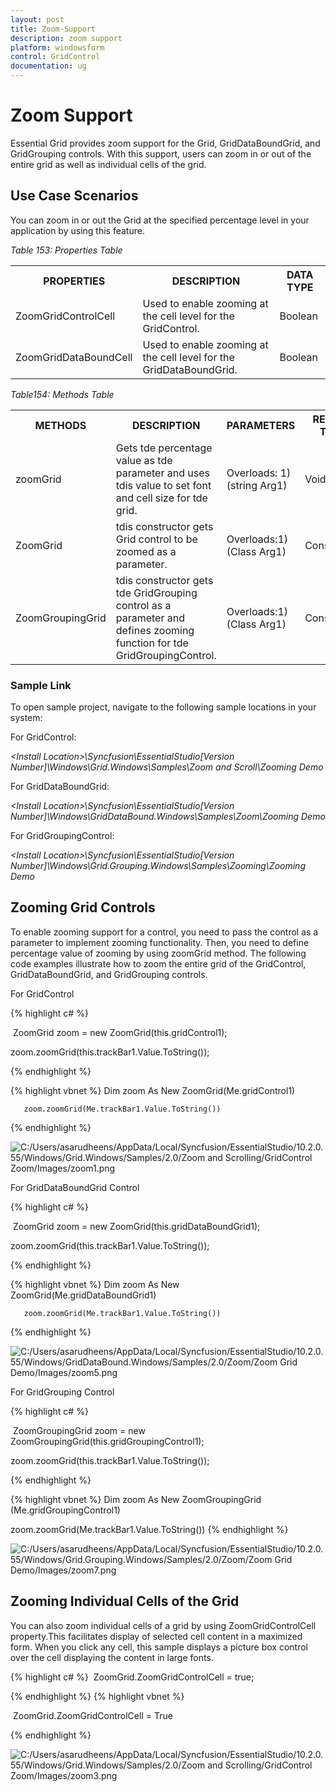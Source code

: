 ```yaml
---
layout: post
title: Zoom-Support
description: zoom support
platform: windowsform
control: GridControl
documentation: ug
---
```


# Zoom Support

Essential Grid provides zoom support for the Grid, GridDataBoundGrid, and GridGrouping controls. With this support, users can zoom in or out of the entire grid as well as individual cells of the grid. 

## Use Case Scenarios

You can zoom in or out the Grid at the specified percentage level in your application by using this feature.

_Table 153: Properties Table_

<table>
<tr>
<th>
PROPERTIES </th><th>
DESCRIPTION </th><th>
DATA TYPE </th></tr>
<tr>
<td>
ZoomGridControlCell</td><td>
Used to enable zooming at the cell level for the GridControl.</td><td>
Boolean</td></tr>
<tr>
<td>
ZoomGridDataBoundCell</td><td>
Used to enable zooming at the cell level for the GridDataBoundGrid.</td><td>
Boolean</td></tr>
</table>

_Table154: Methods Table_

<table>
<tr>
<th>
METHODS </th><th>
DESCRIPTION </th><th>
PARAMETERS </th><th>
RETURN TYPE </th></tr>
<tr>
<td>
zoomGrid</td><td>
Gets tde percentage value as tde parameter and uses tdis value to set font and cell size for tde grid. </td><td>
Overloads: 1) (string Arg1)</td><td>
Void</td></tr>
<tr>
<td>
ZoomGrid</td><td>
tdis constructor gets Grid control to be zoomed as a parameter.</td><td>
Overloads:1)(Class Arg1)</td><td>
Constructor </td></tr>
<tr>
<td>
ZoomGroupingGrid</td><td>
tdis constructor gets tde GridGrouping control as a parameter and defines zooming function for tde GridGroupingControl.</td><td>
Overloads:1)(Class Arg1)</td><td>
Constructor</td></tr>
</table>


### Sample Link

To open sample project, navigate to the following sample locations in your system:

For GridControl:

_&lt;Install Location&gt;\Syncfusion\EssentialStudio\[Version Number]\Windows\Grid.Windows\Samples\Zoom and Scroll\Zooming Demo_



For GridDataBoundGrid:

_&lt;Install Location&gt;\Syncfusion\EssentialStudio\[Version Number]\Windows\GridDataBound.Windows\Samples\Zoom\Zooming Demo_



For GridGroupingControl:

_&lt;Install Location&gt;\Syncfusion\EssentialStudio\[Version Number]\Windows\Grid.Grouping.Windows\Samples\Zooming\Zooming Demo_

## Zooming Grid Controls

To enable zooming support for a control, you need to pass the control as a parameter to implement zooming functionality. Then, you need to define percentage value of zooming by using zoomGrid method. The following code examples illustrate how to zoom the entire grid of the GridControl, GridDataBoundGrid, and GridGrouping controls.

For GridControl

{% highlight c#  %}

 ZoomGrid zoom = new ZoomGrid(this.gridControl1);

zoom.zoomGrid(this.trackBar1.Value.ToString());


{% endhighlight   %}



{% highlight vbnet  %}
Dim zoom As New ZoomGrid(Me.gridControl1)

       zoom.zoomGrid(Me.trackBar1.Value.ToString())

{% endhighlight   %}

![C:/Users/asarudheens/AppData/Local/Syncfusion/EssentialStudio/10.2.0.55/Windows/Grid.Windows/Samples/2.0/Zoom and Scrolling/GridControl Zoom/Images/zoom1.png](Zoom-Support_images/Zoom-Support_img1.png)



For GridDataBoundGrid Control


{% highlight c#  %}


 ZoomGrid zoom = new ZoomGrid(this.gridDataBoundGrid1);      

zoom.zoomGrid(this.trackBar1.Value.ToString());




{% endhighlight   %}

{% highlight vbnet  %}
Dim zoom As New ZoomGrid(Me.gridDataBoundGrid1)

       zoom.zoomGrid(Me.trackBar1.Value.ToString())
{% endhighlight  %}


![C:/Users/asarudheens/AppData/Local/Syncfusion/EssentialStudio/10.2.0.55/Windows/GridDataBound.Windows/Samples/2.0/Zoom/Zoom Grid Demo/Images/zoom5.png](Zoom-Support_images/Zoom-Support_img2.png) 



For GridGrouping Control

{% highlight c#  %}

 ZoomGroupingGrid zoom = new ZoomGroupingGrid(this.gridGroupingControl1);

 zoom.zoomGrid(this.trackBar1.Value.ToString());




{% endhighlight   %}

{% highlight vbnet  %}
Dim zoom As New ZoomGroupingGrid (Me.gridGroupingControl1)

zoom.zoomGrid(Me.trackBar1.Value.ToString())
{% endhighlight   %}

![C:/Users/asarudheens/AppData/Local/Syncfusion/EssentialStudio/10.2.0.55/Windows/Grid.Grouping.Windows/Samples/2.0/Zoom/Zoom Grid Demo/Images/zoom7.png](Zoom-Support_images/Zoom-Support_img3.png) 



## Zooming Individual Cells of the Grid

You can also zoom individual cells of a grid by using ZoomGridControlCell property.This facilitates display of selected cell content in a maximized form. When you click any cell, this sample displays a picture box control over the cell displaying the content in large fonts.


{% highlight c#  %}
 ZoomGrid.ZoomGridControlCell = true;


{% endhighlight   %}
{% highlight vbnet  %}


 ZoomGrid.ZoomGridControlCell = True

{% endhighlight   %}

 ![C:/Users/asarudheens/AppData/Local/Syncfusion/EssentialStudio/10.2.0.55/Windows/Grid.Windows/Samples/2.0/Zoom and Scrolling/GridControl Zoom/Images/zoom3.png](Zoom-Support_images/Zoom-Support_img4.png) 



